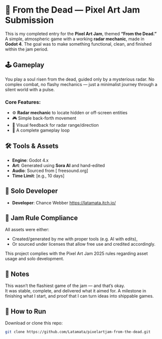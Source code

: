 # 🧟 From the Dead — Pixel Art Jam Submission

This is my completed entry for the **Pixel Art Jam**, themed **“From the Dead.”**  
A simple, atmospheric game with a working **radar mechanic**, made in **Godot 4**. The goal was to make something functional, clean, and finished within the jam period.

## 🕹️ Gameplay

You play a soul risen from the dead, guided only by a mysterious radar. No complex combat, no flashy mechanics — just a minimalist journey through a silent world with a pulse.

### Core Features:
- ⚙️ **Radar mechanic** to locate hidden or off-screen entities
- 🎮 Simple back-forth movement
- 📡 Visual feedback for radar range/direction
- 🔁 A complete gameplay loop

## 🛠️ Tools & Assets

- **Engine**: Godot 4.x  
- **Art**: Generated using **Sora AI** and hand-edited  
- **Audio**: Sourced from [ freesound.org] 
- **Time Limit**: [e.g., 10 days]

## 👤 Solo Developer

- **Developer**: Chance Webber https://latamata.itch.io/

## 📜 Jam Rule Compliance

All assets were either:
- Created/generated by me with proper tools (e.g. AI with edits),
- Or sourced under licenses that allow free use and credited accordingly.

This project complies with the Pixel Art Jam 2025 rules regarding asset usage and solo development.

## 🚧 Notes

This wasn’t the flashiest game of the jam — and that’s okay.  
It was stable, complete, and delivered what it aimed for. A milestone in finishing what I start, and proof that I can turn ideas into shippable games.

## 🔧 How to Run

Download or clone this repo:

```bash
git clone https://github.com/Latamata/pixelartjam-from-the-dead.git
